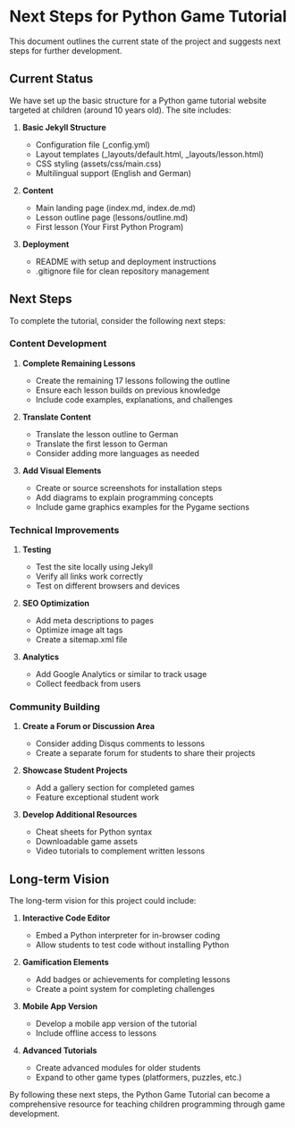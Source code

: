 # Next Steps for Python Game Tutorial

This document outlines the current state of the project and suggests next steps for further development.

## Current Status

We have set up the basic structure for a Python game tutorial website targeted at children (around 10 years old). The site includes:

1. **Basic Jekyll Structure**
   - Configuration file (_config.yml)
   - Layout templates (_layouts/default.html, _layouts/lesson.html)
   - CSS styling (assets/css/main.css)
   - Multilingual support (English and German)

2. **Content**
   - Main landing page (index.md, index.de.md)
   - Lesson outline page (lessons/outline.md)
   - First lesson (Your First Python Program)

3. **Deployment**
   - README with setup and deployment instructions
   - .gitignore file for clean repository management

## Next Steps

To complete the tutorial, consider the following next steps:

### Content Development

1. **Complete Remaining Lessons**
   - Create the remaining 17 lessons following the outline
   - Ensure each lesson builds on previous knowledge
   - Include code examples, explanations, and challenges

2. **Translate Content**
   - Translate the lesson outline to German
   - Translate the first lesson to German
   - Consider adding more languages as needed

3. **Add Visual Elements**
   - Create or source screenshots for installation steps
   - Add diagrams to explain programming concepts
   - Include game graphics examples for the Pygame sections

### Technical Improvements

1. **Testing**
   - Test the site locally using Jekyll
   - Verify all links work correctly
   - Test on different browsers and devices

2. **SEO Optimization**
   - Add meta descriptions to pages
   - Optimize image alt tags
   - Create a sitemap.xml file

3. **Analytics**
   - Add Google Analytics or similar to track usage
   - Collect feedback from users

### Community Building

1. **Create a Forum or Discussion Area**
   - Consider adding Disqus comments to lessons
   - Create a separate forum for students to share their projects

2. **Showcase Student Projects**
   - Add a gallery section for completed games
   - Feature exceptional student work

3. **Develop Additional Resources**
   - Cheat sheets for Python syntax
   - Downloadable game assets
   - Video tutorials to complement written lessons

## Long-term Vision

The long-term vision for this project could include:

1. **Interactive Code Editor**
   - Embed a Python interpreter for in-browser coding
   - Allow students to test code without installing Python

2. **Gamification Elements**
   - Add badges or achievements for completing lessons
   - Create a point system for completing challenges

3. **Mobile App Version**
   - Develop a mobile app version of the tutorial
   - Include offline access to lessons

4. **Advanced Tutorials**
   - Create advanced modules for older students
   - Expand to other game types (platformers, puzzles, etc.)

By following these next steps, the Python Game Tutorial can become a comprehensive resource for teaching children programming through game development.